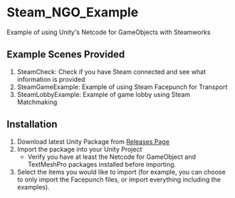 # Steam_NGO_Example
Example of using Unity's Netcode for GameObjects with Steamworks

## Example Scenes Provided
1. SteamCheck: Check if you have Steam connected and see what information is provided
2. SteamGameExample: Example of using Steam Facepunch for Transport
3. SteamLobbyExample: Example of game lobby using Steam Matchmaking

## Installation
1. Download latest Unity Package from [Releases Page](https://github.com/SurajSSingh/Steam_NGO_Example/releases)
2. Import the package into your Unity Project
    * Verify you have at least the Netcode for GameObject and TextMeshPro packages installed before importing.
3. Select the items you would like to import (for example, you can choose to only import the Facepunch files, or import everything including the examples).